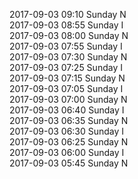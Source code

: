 2017-09-03 09:10 Sunday  N  
2017-09-03 08:55 Sunday  I  
2017-09-03 08:00 Sunday  N  
2017-09-03 07:55 Sunday  I  
2017-09-03 07:30 Sunday  N  
2017-09-03 07:25 Sunday  I  
2017-09-03 07:15 Sunday  N  
2017-09-03 07:05 Sunday  I  
2017-09-03 07:00 Sunday  N  
2017-09-03 06:40 Sunday  I  
2017-09-03 06:35 Sunday  N  
2017-09-03 06:30 Sunday  I  
2017-09-03 06:25 Sunday  N  
2017-09-03 06:00 Sunday  I  
2017-09-03 05:45 Sunday  N  
